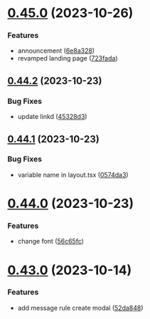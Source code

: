 # [0.45.0](https://github.com/onesoft-sudo/sudobot-dashboard/compare/v0.44.2...v0.45.0) (2023-10-26)


### Features

* announcement ([6e8a328](https://github.com/onesoft-sudo/sudobot-dashboard/commit/6e8a328be25c4cf6a455dbc766494d97ba64cbfc))
* revamped landing page ([723fada](https://github.com/onesoft-sudo/sudobot-dashboard/commit/723fada3639d2810c205ab9c22912917bdf49522))



## [0.44.2](https://github.com/onesoft-sudo/sudobot-dashboard/compare/v0.44.1...v0.44.2) (2023-10-23)


### Bug Fixes

* update linkd ([45328d3](https://github.com/onesoft-sudo/sudobot-dashboard/commit/45328d3eaa6632a9304236d6d55667e3e4ea3adb))



## [0.44.1](https://github.com/onesoft-sudo/sudobot-dashboard/compare/v0.44.0...v0.44.1) (2023-10-23)


### Bug Fixes

* variable name in layout.tsx ([0574da3](https://github.com/onesoft-sudo/sudobot-dashboard/commit/0574da3f022bacb5bdb135b41dc67327d67c1f5d))



# [0.44.0](https://github.com/onesoft-sudo/sudobot-dashboard/compare/v0.43.0...v0.44.0) (2023-10-23)


### Features

* change font ([56c65fc](https://github.com/onesoft-sudo/sudobot-dashboard/commit/56c65fc2ede346d8270b50f8011dc126083aba2f))



# [0.43.0](https://github.com/onesoft-sudo/sudobot-dashboard/compare/v0.42.5...v0.43.0) (2023-10-14)


### Features

* add message rule create modal ([52da848](https://github.com/onesoft-sudo/sudobot-dashboard/commit/52da848ec69739f81fd31b0cc589dd8253da5b3c))



